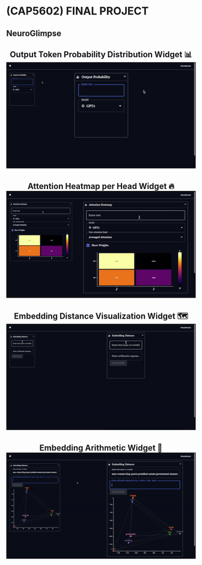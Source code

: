 # (CAP5602) FINAL PROJECT
## NeuroGlimpse 

<h2 align="center">
  <b> Output Token Probability Distribution Widget 📊 </b>
  <br/>
  <img src="https://github.com/FIUPanther-JMolto98/NeuroGlimpse/blob/main/NeuroGlimpse%20OutputPD%20GIF.gif"/>
</h2>

<h2 align="center">
  <b> Attention Heatmap per Head Widget 🔥 </b>
  <br/>
  <img src="https://github.com/FIUPanther-JMolto98/NeuroGlimpse/blob/main/NeuroGlimpse%20Attention%20Heatmap%20GIF.gif"/>
</h2>

<h2 align="center">
  <b> Embedding Distance Visualization Widget 🗺️ </b>
  <br/>
  <img src="https://github.com/FIUPanther-JMolto98/NeuroGlimpse/blob/main/NeuroGlimpse%20Embedding%20Distance%20GIF.gif"/>
</h2>

<h2 align="center">
  <b> Embedding Arithmetic Widget 🧮</b>
  <br/>
  <img src="https://github.com/FIUPanther-JMolto98/NeuroGlimpse/blob/main/NeuroGlimpse%20Embedding%20Arithmetic%20GIF.gif"/>
</h2>
